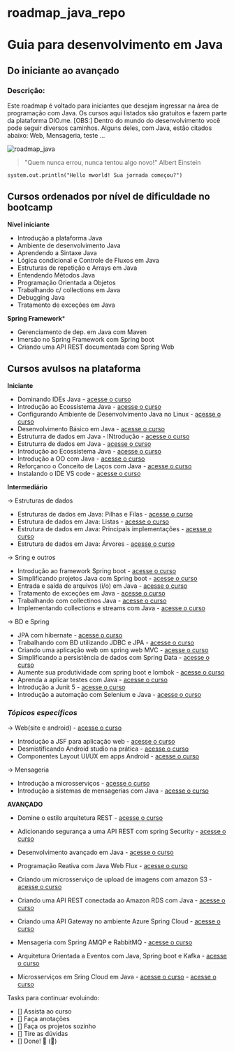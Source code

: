 # roadmap_java_repo
<h1> Guia para desenvolvimento em Java </h1>

## Do iniciante ao avançado

### Descrição: 

Este roadmap é voltado para iniciantes que desejam ingressar na área de programação com Java. Os cursos aqui listados são gratuitos e fazem parte da plataforma DIO.me.
[OBS:] Dentro do mundo do desenvolvimento você pode seguir diversos caminhos. Alguns deles, com Java, estão citados abaixo: Web, Mensageria, teste ...

![roadmap_java](https://user-images.githubusercontent.com/81716096/194948652-a94dc040-754d-4540-bf64-083d7125dbdb.png)

> "Quem nunca errou, nunca tentou algo novo!" Albert Einstein


`` system.out.println("Hello mworld! Sua jornada começou?") `` 


## Cursos ordenados por nível de dificuldade no bootcamp

**Nível iniciante**

- Introdução a plataforma Java
- Ambiente de desenvolvimento Java
- Aprendendo a Sintaxe Java
- Lógica condicional e Controle de Fluxos em Java
- Estruturas de repetição e Arrays em Java
- Entendendo Métodos Java
- Programação Orientada a Objetos
- Trabalhando c/ collections em Java
- Debugging Java
- Tratamento de exceções em Java


**Spring Framework***
	
- Gerenciamento de dep. em Java com Maven	
- Imersão no Spring Framework com Spring boot	
- Criando uma API REST documentada com Spring Web	


## Cursos avulsos na plataforma

**Iniciante**
		
- Dominando IDEs Java - [acesse o curso](https://web.dio.me/course/dominando-ides-java/learning/b0f1ae39-6af7-4a2c-8fc2-c73ae8463c84)
- Introdução ao Ecossistema Java - [acesse o curso](https://web.dio.me/course/introducao-ao-ecossistema-e-documentacao-java/learning/54e1ad91-8842-4065-bc89-37329f54f0cd)
- Configurando Ambiente de Desenvolvimento Java no Linux - [acesse o curso]()
- Desenvolvimento Básico em Java - [acesse o curso]()
- Estruturra de dados em Java - INtrodução - [acesse o curso]()
- Estruturra de dados em Java - [acesse o curso]()
- Introdução ao Ecossistema Java - [acesse o curso]()
- Introdução a OO com Java - [acesse o curso]()
- Reforçanco o Conceito de Laços com Java - [acesse o curso]()	
- Instalando o IDE VS code - [acesse o curso]()
		
**Intermediário**		
		
-> Estruturas de dados
		
- Estruturas de dados em Java: Pilhas e Filas - [acesse o curso]()	
- Estrutura de dados em Java: Listas - [acesse o curso]()
- Estrutura de dados em Java: Principais implementações - [acesse o curso]()	
- Estrutura de dados em Java: Árvores - [acesse o curso]()
		
-> Sring e outros

- Introdução ao framework Spring boot - [acesse o curso]()
- Simplificando projetos Java com Spring boot - [acesse o curso]()
- Entrada e saída de arquivos (i/o) em Java - [acesse o curso]()
- Tratamento de exceções em Java - [acesse o curso]()
- Trabalhando com collectinos Java - [acesse o curso]()
- Implementando collections e streams com Java - [acesse o curso]()
		
-> BD e Spring

- JPA com hibernate - [acesse o curso]()
- Trabalhando com BD utilizando JDBC e JPA - [acesse o curso]()		
- Criando uma aplicação web om spring web MVC - [acesse o curso]()
- Simplificando a persistência de dados com Spring Data - [acesse o curso]()
- Aumente sua produtividade com spring boot e lombok - [acesse o curso]()
- Aprenda a aplicar testes com Java - [acesse o curso]()
- Introdução a Junit 5 - [acesse o curso]()
- Introdução a automação com Selenium e Java - [acesse o curso]()		
	
  
### *Tópicos específicos*		
		
-> Web(site e android) - [acesse o curso]()
- Introdução a JSF para aplicação web - [acesse o curso]()	
- Desmistificando Android studio na prática - [acesse o curso]()
- Componentes Layout UI/UX em apps Android - [acesse o curso]()
		
-> Mensageria
- Introdução a microsserviços - [acesse o curso]()
- Introdução a sistemas de mensagerias com Java - [acesse o curso]()
		
**AVANÇADO**		
		
- Domine o estilo arquitetura REST - [acesse o curso]()
- Adicionando segurança a uma API REST com spring Security - [acesse o curso]()		
- Desenvolvimento avançado em Java - [acesse o curso]()
- Programação Reativa com Java Web Flux - [acesse o curso]()
		
- Criando um microsserviço de upload de imagens com amazon S3 - [acesse o curso]()		
- Criando uma API REST conectada ao Amazon RDS com Java - [acesse o curso]()
- Criando uma API Gateway  no ambiente Azure Spring Cloud - [acesse o curso]()
		
- Mensageria com Spring AMQP e RabbitMQ - [acesse o curso]()
- Arquitetura Orientada a Eventos com Java, Spring boot e Kafka - [acesse o curso]()		
- Microsserviços em Sring Cloud em Java	- [acesse o curso]() - [acesse o curso]()

Tasks para continuar evoluindo:

- [] Assista ao curso
- [] Faça anotações
- [] Faça os projetos sozinho
- [] Tire as dúvidas
- [] Done! 🎉 (:tada:)


[comment]: <> (<img src="img_girl.jpg" alt="Girl in a jacket" width="500" height="600">)
[comment]: <> (você poderá usar tags HTML)
[comment]: <> (https://docs.github.com/en/get-started/writing-on-github/getting-started-with-writing-and-formatting-on-github/basic-writing-and-formatting-syntax)
